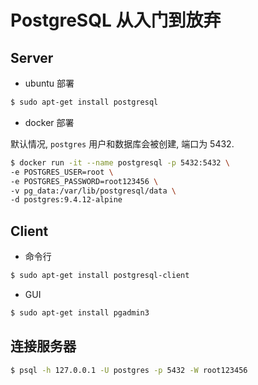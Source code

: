 # PostgreSQL 从入门到放弃

## Server

- ubuntu 部署

```sh
$ sudo apt-get install postgresql
```

- docker 部署

默认情况, `postgres` 用户和数据库会被创建, 端口为 5432.
```sh
$ docker run -it --name postgresql -p 5432:5432 \
-e POSTGRES_USER=root \
-e POSTGRES_PASSWORD=root123456 \
-v pg_data:/var/lib/postgresql/data \
-d postgres:9.4.12-alpine
```

## Client

- 命令行

```sh
$ sudo apt-get install postgresql-client
```

- GUI

```sh
$ sudo apt-get install pgadmin3
```

## 连接服务器

```sh
$ psql -h 127.0.0.1 -U postgres -p 5432 -W root123456
```
